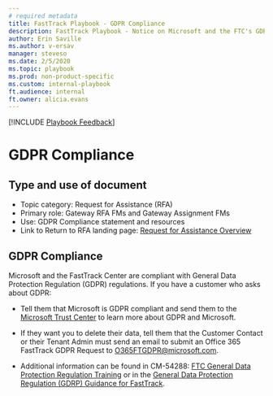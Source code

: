 ```yaml
---
# required metadata  
title: FastTrack Playbook - GDPR Compliance  
description: FastTrack Playbook - Notice on Microsoft and the FTC's GDPR compliance  
author: Erin Saville  
ms.author: v-ersav
manager: steveso
ms.date: 2/5/2020  
ms.topic: playbook  
ms.prod: non-product-specific  
ms.custom: internal-playbook  
ft.audience: internal  
ft.owner: alicia.evans
---  
```

[!INCLUDE [Playbook Feedback](./includes/questions-feedback.md)]  

# GDPR Compliance

## Type and use of document

- Topic category: Request for Assistance (RFA)
- Primary role: Gateway RFA FMs and Gateway Assignment FMs
- Use: GDPR Compliance statement and resources
- Link to Return to RFA landing page: [Request for Assistance Overview](rfa-overview.md)

## GDPR Compliance

Microsoft and the FastTrack Center are compliant with General Data Protection Regulation (GDPR) regulations. If you have a customer who asks about GDPR:

- Tell them that Microsoft is GDPR compliant and send them to the [Microsoft Trust Center](https://www.microsoft.com/en-us/trust-center/privacy/gdpr-overview) to learn more about GDPR and Microsoft.

- If they want you to delete their data, tell them that the Customer Contact or their Tenant Admin must send an email to submit an Office 365 FastTrack GDPR Request to [O365FTGDPR@microsoft.com](mailto:O365FTGDPR@microsoft.com).

- Additional information can be found in CM-54288: [FTC General Data Protection Regulation Training](https://microsoft.sharepoint.com/teams/ftccm/ftcinfo/Lists/Posts/Post.aspx?ID=1259) or in the [General Data Protection Regulation (GDRP) Guidance for FastTrack](https://microsoft.sharepoint.com/:w:/r/teams/ftccm/_layouts/15/Doc.aspx?sourcedoc=%7bE857ED81-F353-4654-8CEA-5CB410A4D00B%7d&file=General%20Data%20Protection%20Regulation.docx&action=default&mobileredirect=true).
